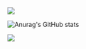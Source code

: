 <img src="https://capsule-render.vercel.app/api?type=waving&color=31363F&height=150&section=header&text=Seongwook&fontSize=45&fontColor=EEEEEE" />



![Anurag's GitHub stats](https://github-readme-stats.vercel.app/api?username=danieiOS&show_icons=true&theme=solarized-light)   


<img src="https://capsule-render.vercel.app/api?type=waving&color=31363F&height=150&section=footer" />


